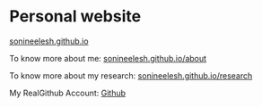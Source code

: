 # Personal website
[sonineelesh.github.io](https://sonineelesh.github.io/)


To know more about me:
[sonineelesh.github.io/about](https://sonineelesh.github.io/about)


To know more about my research:
[sonineelesh.github.io/research](https://sonineelesh.github.io/research)


My RealGithub Account:
[Github](https://github.com/neeleshsoni21)
